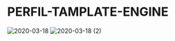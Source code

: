 # PERFIL-TAMPLATE-ENGINE
![2020-03-18](https://user-images.githubusercontent.com/47395906/76968617-f982ae00-6907-11ea-8ebe-4e1a331027bb.png)
![2020-03-18 (2)](https://user-images.githubusercontent.com/47395906/76969360-09e75880-6909-11ea-9342-302d60dddecc.png)

